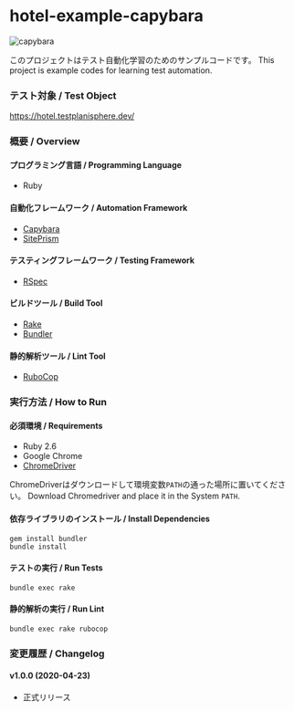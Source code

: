 # hotel-example-capybara

![capybara](https://github.com/testplanisphere/hotel-example-capybara/workflows/capybara/badge.svg)

このプロジェクトはテスト自動化学習のためのサンプルコードです。
This project is example codes for learning test automation.

### テスト対象 / Test Object

https://hotel.testplanisphere.dev/

### 概要 / Overview

#### プログラミング言語 / Programming Language

* Ruby

#### 自動化フレームワーク / Automation Framework

* [Capybara](https://teamcapybara.github.io/capybara/)
* [SitePrism](https://github.com/site-prism/site_prism)

#### テスティングフレームワーク / Testing Framework

* [RSpec](https://rspec.info/)

#### ビルドツール / Build Tool

* [Rake](https://ruby.github.io/rake/)
* [Bundler](https://bundler.io/)

#### 静的解析ツール / Lint Tool

* [RuboCop](https://docs.rubocop.org/)

### 実行方法 / How to Run

#### 必須環境 / Requirements

* Ruby 2.6
* Google Chrome
* [ChromeDriver](https://chromedriver.chromium.org/downloads)

ChromeDriverはダウンロードして環境変数`PATH`の通った場所に置いてください。
Download Chromedriver and place it in the System `PATH`.

#### 依存ライブラリのインストール / Install Dependencies

```
gem install bundler
bundle install
```

#### テストの実行 / Run Tests

```
bundle exec rake
```

#### 静的解析の実行 / Run Lint

```
bundle exec rake rubocop
```

### 変更履歴 / Changelog

#### v1.0.0 (2020-04-23)

* 正式リリース
